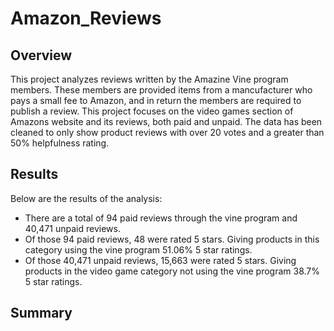 # Amazon_Reviews

## Overview

This project analyzes reviews written by the Amazine Vine program members. These members are provided items from a mancufacturer who pays a small fee to Amazon, and in return the members are required to publish a review. This project focuses on the video games section of Amazons website and its reviews, both paid and unpaid. The data has been cleaned to only show product reviews with over 20 votes and a greater than 50% helpfulness rating.

## Results

Below are the results of the analysis:

- There are a total of 94 paid reviews through the vine program and 40,471 unpaid reviews.
- Of those 94 paid reviews, 48 were rated 5 stars. Giving products in this category using the vine program 51.06% 5 star ratings.
- Of those 40,471 unpaid reviews, 15,663 were rated 5 stars. Giving products in the video game category not using the vine program 38.7% 5 star ratings. 


## Summary

